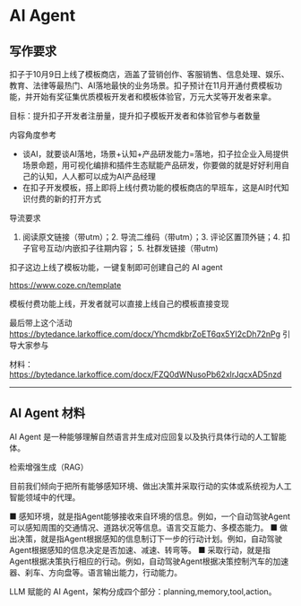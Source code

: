 # AI Agent

## 写作要求

扣子于10月9日上线了模板商店，涵盖了营销创作、客服销售、信息处理、娱乐、教育、法律等最热门、AI落地最快的业务场景。扣子预计在11月开通付费模板功能，并开始有奖征集优质模板开发者和模板体验官，万元大奖等开发者来拿。

目标：提升扣子开发者注册量，提升扣子模板开发者和体验官参与者数量

内容角度参考
- 谈AI，就要谈AI落地，场景+认知+产品研发能力=落地，扣子拉企业入局提供场景命题，用可视化编排和插件生态赋能产品研发，你要做的就是好好利用自己的认知，人人都可以成为AI产品经理
- 在扣子开发模板，搭上即将上线付费功能的模板商店的早班车，这是AI时代知识付费的新的打开方式

导流要求

1. 阅读原文链接（带utm）；2. 导流二维码（带utm）；3. 评论区置顶外链；4. 扣子官号互动/内嵌扣子往期内容； 5. 社群发链接（带utm)

扣子这边上线了模板功能，一键复制即可创建自己的 AI agent

https://www.coze.cn/template

模板付费功能上线，开发者就可以直接上线自己的模板直接变现

最后带上这个活动 https://bytedance.larkoffice.com/docx/YhcmdkbrZoET6qx5YI2cDh72nPg 引导大家参与

材料：https://bytedance.larkoffice.com/docx/FZQ0dWNusoPb62xlrJqcxAD5nzd

---

## AI Agent 材料

AI Agent 是一种能够理解自然语言并生成对应回复以及执行具体行动的人工智能体。

检索增强生成（RAG）

目前我们倾向于把所有能够感知环境、做出决策并采取行动的实体或系统视为人工智能领域中的代理。

■ 感知环境，就是指Agent能够接收来自环境的信息。例如，一个自动驾驶Agent 可以感知周围的交通情况、道路状况等信息。语言交互能力、多模态能力。
■ 做出决策，就是指Agent根据感知的信息制订下一步的行动计划。例如，自动驾驶Agent根据感知的信息决定是否加速、减速、转弯等。
■ 采取行动，就是指Agent根据决策执行相应的行动。例如，自动驾驶Agent根据决策控制汽车的加速器、刹车、方向盘等。语言输出能力，行动能力。

LLM 赋能的 AI Agent，架构分成四个部分：planning,memory,tool,action。




